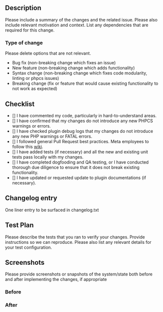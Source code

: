 ## Description

Please include a summary of the changes and the related issue. 
Please also include relevant motivation and context. 
List any dependencies that are required for this change.

### Type of change

Please delete options that are not relevant.

- Bug fix (non-breaking change which fixes an issue)
- New feature (non-breaking change which adds functionality)
- Syntax change (non-breaking change which fixes code modularity, linting or phpcs issues)
- Breaking change (fix or feature that would cause existing functionality to not work as expected)

## Checklist

- [] I have commented my code, particularly in hard-to-understand areas.
- [] I have confirmed that my changes do not introduce any new PHPCS warnings or errors. 
- [] I have checked plugin debug logs that my changes do not introduce any new PHP warnings or FATAL errors. 
- [] I followed general Pull Request best practices. Meta employees to follow this [wiki]([url](https://fburl.com/wiki/b2b0midg)).
- [] I have added tests (if necessary) and all the new and existing unit tests pass locally with my changes.
- [] I have completed dogfooding and QA testing, or I have conducted thorough due diligence to ensure that it does not break existing functionality.
- [] I have updated or requested update to plugin documentations (if necessary).


## Changelog entry

One liner entry to be surfaced in changelog.txt


## Test Plan

Please describe the tests that you ran to verify your changes. 
Provide instructions so we can reproduce. 
Please also list any relevant details for your test configuration.

## Screenshots
Please provide screenshots or snapshots of the system/state both before and after implementing the changes, if appropriate
### Before

### After
